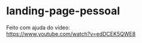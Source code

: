 # landing-page-pessoal

Feito com ajuda do vídeo: <br>
https://www.youtube.com/watch?v=edDCEK5QWE8
 
